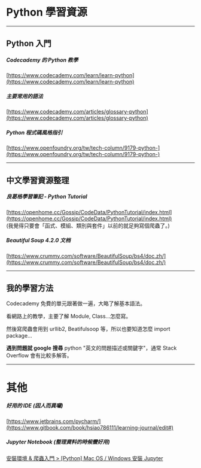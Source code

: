 # Python 學習資源

---

## Python **入門**

##### **Codecademy 的 Python 教學**

[https://www.codecademy.com/learn/learn-python](https://www.codecademy.com/learn/learn-python)

##### **主要常用的語法**

[https://www.codecademy.com/articles/glossary-python](https://www.codecademy.com/articles/glossary-python)

##### Python 程式碼風格指引

[https://www.openfoundry.org/tw/tech-column/9179-python-](https://www.openfoundry.org/tw/tech-column/9179-python-)

---

## 中文學習資源整理

##### 良葛格學習筆記 - Python Tutorial

[https://openhome.cc/Gossip/CodeData/PythonTutorial/index.html](https://openhome.cc/Gossip/CodeData/PythonTutorial/index.html)  
\(我覺得只要會「函式、模組、類別與套件」以前的就足夠寫個爬蟲了。\)

##### Beautiful Soup 4.2.0 文档

[https://www.crummy.com/software/BeautifulSoup/bs4/doc.zh/](https://www.crummy.com/software/BeautifulSoup/bs4/doc.zh/)

---

## 我的學習方法

Codecademy 免費的單元跟著做一遍，大略了解基本語法。

看網路上的教學，主要了解 Module, Class...怎麼寫。

然後寫爬蟲會用到 urllib2, Beatifulsoop 等，所以也要知道怎麼 import package...

**遇到問題就 google 搜尋** python "英文的問題描述或關鍵字"，通常 Stack Overflow 會有比較多解答。

---

# 其他

##### 好用的 IDE \(因人而異囉\)

[https://www.jetbrains.com/pycharm/](https://www.gitbook.com/book/hsiao786111/learning-journal/edit#)

##### Jupyter Notebook \(整理資料的時候蠻好用\)

[安裝環境 & 爬蟲入門  &gt;  \[Python\] Mac OS / Windows 安裝 Jupyter](//171110_install_and_intro.md#install-jupyter)

